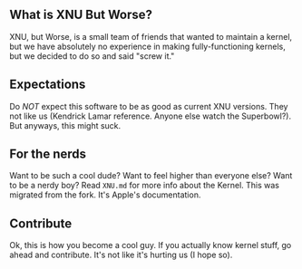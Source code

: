 ## What is XNU But Worse?

XNU, but Worse, is a small team of friends that wanted to maintain a kernel, but we have absolutely no experience in making fully-functioning kernels, but we decided to do so and said "screw it." 

## Expectations
Do *NOT* expect this software to be as good as current XNU versions. They not like us (Kendrick Lamar reference. Anyone else watch the Superbowl?). But anyways, this might suck.

## For the nerds
Want to be such a cool dude? Want to feel higher than everyone else? Want to be a nerdy boy? Read `XNU.md` for more info about the Kernel. This was migrated from the fork. It's Apple's documentation.

## Contribute

Ok, this is how you become a cool guy. If you actually know kernel stuff, go ahead and contribute. It's not like it's hurting us (I hope so).
